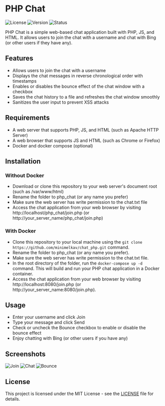 # PHP Chat

![License](https://img.shields.io/github/license/minimelkav/chat_php)
![Version](https://img.shields.io/github/v/release/minimelkav/chat_php)
![Status](https://img.shields.io/github/workflow/status/minimelkav/chat_php/PHP%20Composer)

PHP Chat is a simple web-based chat application built with PHP, JS, and HTML. It allows users to join the chat with a username and chat with Bing (or other users if they have any).

## Features

- Allows users to join the chat with a username
- Displays the chat messages in reverse chronological order with timestamps
- Enables or disables the bounce effect of the chat window with a checkbox
- Saves the chat history to a file and refreshes the chat window smoothly
- Sanitizes the user input to prevent XSS attacks

## Requirements

- A web server that supports PHP, JS, and HTML (such as Apache HTTP Server)
- A web browser that supports JS and HTML (such as Chrome or Firefox)
- Docker and docker compose (optional)

## Installation

### Without Docker

- Download or clone this repository to your web server's document root (such as /var/www/html)
- Rename the folder to php_chat (or any name you prefer)
- Make sure the web server has write permission to the chat.txt file
- Access the chat application from your web browser by visiting http://localhost/php_chat/join.php (or http://your_server_name/php_chat/join.php)

### With Docker

- Clone this repository to your local machine using the `git clone https://github.com/minimelkav/chat_php.git` command.
- Rename the folder to php_chat (or any name you prefer).
- Make sure the web server has write permission to the chat.txt file.
- In the root directory of the folder, run the `docker-compose up -d` command. This will build and run your PHP chat application in a Docker container.
- Access the chat application from your web browser by visiting http://localhost:8080/join.php (or http://your_server_name:8080/join.php).

## Usage

- Enter your username and click Join
- Type your message and click Send
- Check or uncheck the Bounce checkbox to enable or disable the bounce effect
- Enjoy chatting with Bing (or other users if you have any)

## Screenshots

![Join](join.png)
![Chat](chat.png)
![Bounce](bounce.gif)

## License

This project is licensed under the MIT License - see the [LICENSE](LICENSE) file for details.

